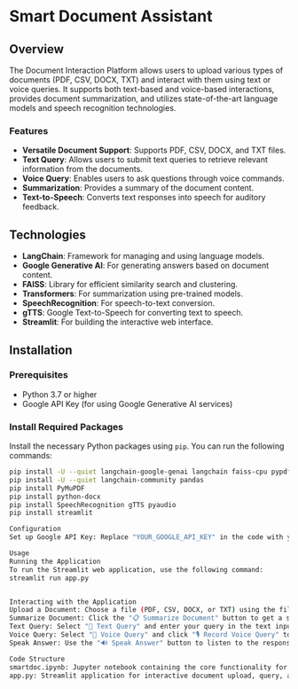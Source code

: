 # Smart Document Assistant

## Overview

The Document Interaction Platform allows users to upload various types of documents (PDF, CSV, DOCX, TXT) and interact with them using text or voice queries. It supports both text-based and voice-based interactions, provides document summarization, and utilizes state-of-the-art language models and speech recognition technologies.

### Features
- **Versatile Document Support**: Supports PDF, CSV, DOCX, and TXT files.
- **Text Query**: Allows users to submit text queries to retrieve relevant information from the documents.
- **Voice Query**: Enables users to ask questions through voice commands.
- **Summarization**: Provides a summary of the document content.
- **Text-to-Speech**: Converts text responses into speech for auditory feedback.

## Technologies

- **LangChain**: Framework for managing and using language models.
- **Google Generative AI**: For generating answers based on document content.
- **FAISS**: Library for efficient similarity search and clustering.
- **Transformers**: For summarization using pre-trained models.
- **SpeechRecognition**: For speech-to-text conversion.
- **gTTS**: Google Text-to-Speech for converting text to speech.
- **Streamlit**: For building the interactive web interface.

## Installation

### Prerequisites

- Python 3.7 or higher
- Google API Key (for using Google Generative AI services)

### Install Required Packages

Install the necessary Python packages using `pip`. You can run the following commands:

```bash
pip install -U --quiet langchain-google-genai langchain faiss-cpu pypdf sentence-transformers
pip install -U --quiet langchain-community pandas
pip install PyMuPDF
pip install python-docx
pip install SpeechRecognition gTTS pyaudio
pip install streamlit

Configuration
Set up Google API Key: Replace "YOUR_GOOGLE_API_KEY" in the code with your actual Google API key.

Usage
Running the Application
To run the Streamlit web application, use the following command:
streamlit run app.py


Interacting with the Application
Upload a Document: Choose a file (PDF, CSV, DOCX, or TXT) using the file uploader.
Summarize Document: Click the "📋 Summarize Document" button to get a summary of the document.
Text Query: Select "📝 Text Query" and enter your query in the text input field.
Voice Query: Select "🎤 Voice Query" and click "🎙️ Record Voice Query" to ask questions using your voice.
Speak Answer: Use the "🔊 Speak Answer" button to listen to the response.

Code Structure
smartdoc.ipynb: Jupyter notebook containing the core functionality for document processing, querying, and summarization.
app.py: Streamlit application for interactive document upload, query, and summarization.

